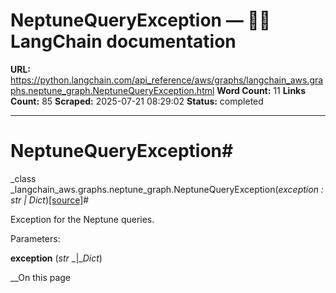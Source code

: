 # NeptuneQueryException — 🦜🔗 LangChain  documentation

**URL:** https://python.langchain.com/api_reference/aws/graphs/langchain_aws.graphs.neptune_graph.NeptuneQueryException.html
**Word Count:** 11
**Links Count:** 85
**Scraped:** 2025-07-21 08:29:02
**Status:** completed

---

# NeptuneQueryException\#

_class _langchain\_aws.graphs.neptune\_graph.NeptuneQueryException\(_exception : str | Dict_\)[\[source\]](https://python.langchain.com/api_reference/_modules/langchain_aws/graphs/neptune_graph.html#NeptuneQueryException)\#     

Exception for the Neptune queries.

Parameters:     

**exception** \(_str_ _|__Dict_\)

__On this page